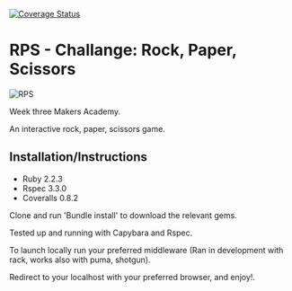 [![Coverage Status](https://coveralls.io/repos/Harryandrew/rps-challenge/badge.svg?branch=master&service=github)](https://coveralls.io/github/Harryandrew/rps-challenge?branch=master)

**RPS - Challange: Rock, Paper, Scissors**
=================
![RPS](https://github.com/harryandrew/rps-challenge/blob/master/assets/rps_main.jpg)

Week three Makers Academy.

An interactive rock, paper, scissors game.


Installation/Instructions
--------------------------
- Ruby 2.2.3
- Rspec 3.3.0
- Coveralls 0.8.2

Clone and run 'Bundle install' to download the relevant gems.

Tested up and running with Capybara and Rspec.

To launch locally run your preferred middleware (Ran in development with rack, works also with puma, shotgun).

Redirect to your localhost with your preferred browser, and enjoy!.

